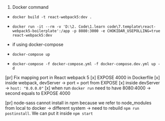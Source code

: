  
1. Docker command
 - `docker build -t react-webpack5:dev .`
 
 - `docker run -it --rm -v 'D:\2. Code\1.learn code\7.template\react-webpack5-boilerplate':/app -p 8080:3000 -e CHOKIDAR_USEPOLLING=true react-webpack5:dev`

 - if using docker-compose
  - `docker-compose up`
  - `docker-compose -f docker-compose.yml -f docker-compose.dev.yml up -d`

[pr] Fix mapping port in React webpack 5
  [x] EXPOSE 4000 in Dockerfile
  [x] inside webpack, devServer -> port = port from EXPOSE
  [x] inside devServer -> `host: "0.0.0.0"`
  [x] when run `docker run` need to have 8080:4000 -> second equals to EXPOSE 4000

[pr] node-sass cannot install in npm 
  because we refer to node_modules from local to docker -> different system -> need to rebuild
  `npm run postinstall`. We can put it inside `npm start`

